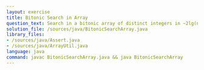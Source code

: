 ```yaml
---
layout: exercise
title: Bitonic Search in Array
question_text: Search in a bitonic array of distinct integers in ~2lg(n) time
solution_file: /sources/java/BitonicSearchArray.java
library_files:
- /sources/java/Assert.java
- /sources/java/ArrayUtil.java
language: java
command: javac BitonicSearchArray.java && java BitonicSearchArray
---
```

